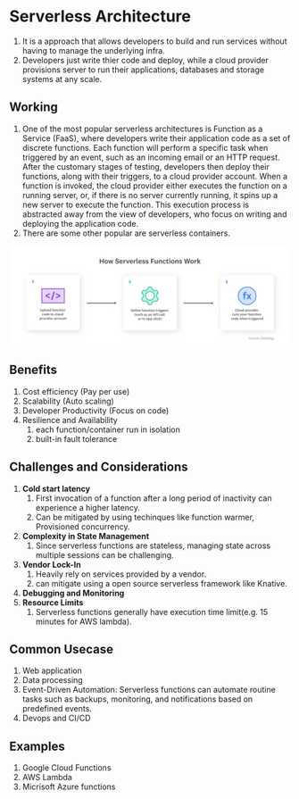 # Serverless Architecture

1. It is a approach that allows developers to build and run services without having to manage the underlying infra.
2. Developers just write thier code and deploy, while a cloud provider provisions server to run their applications, databases and storage systems at any scale.

## Working

1. One of the most popular serverless architectures is Function as a Service (FaaS), where developers write their application code as a set of discrete functions. Each function will perform a specific task when triggered by an event, such as an incoming email or an HTTP request. After the customary stages of testing, developers then deploy their functions, along with their triggers, to a cloud provider account. When a function is invoked, the cloud provider either executes the function on a running server, or, if there is no server currently running, it spins up a new server to execute the function. This execution process is abstracted away from the view of developers, who focus on writing and deploying the application code.
2. There are some other popular are serverless containers.

<p>
<img src='../images/faas.jpg'/>
</p>

## Benefits

1. Cost efficiency (Pay per use)
2. Scalability (Auto scaling)
3. Developer Productivity (Focus on code)
4. Resilience and Availability
   1. each function/container run in isolation
   2. built-in fault tolerance

## Challenges and Considerations

1. **Cold start latency**
   1. First invocation of a function after a long period of inactivity can experience a higher latency.
   2. Can be mitigated by using techinques like function warmer, Provisioned concurrency.
2. **Complexity in State Management**
   1. Since serverless functions are stateless, managing state across multiple sessions can be challenging.
3. **Vendor Lock-In**
   1. Heavily rely on services provided by a vendor.
   2. can mitigate using a open source serverless framework like Knative.
4. **Debugging and Monitoring**
5. **Resource Limits**
   1. Serverless functions generally have execution time limit(e.g. 15 minutes for AWS lambda).

## Common Usecase

1. Web application
2. Data processing
3. Event-Driven Automation: Serverless functions can automate routine tasks such as backups, monitoring, and notifications based on predefined events.
4. Devops and CI/CD

## Examples

1. Google Cloud Functions
2. AWS Lambda
3. Micrisoft Azure functions
